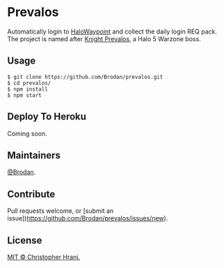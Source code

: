 # Prevalos
Automatically login to [HaloWaypoint](https://www.halowaypoint.com/en-us) and collect the daily login REQ pack.
The project is named after [Knight Prevalos](http://halo.wikia.com/wiki/Prevalos), a Halo 5 Warzone boss.

## Usage
```
$ git clone https://github.com/Brodan/prevalos.git
$ cd prevalos/
$ npm install
$ npm start
```

## Deploy To Heroku
Coming soon.

## Maintainers
[@Brodan](https://github.com/Brodan).

## Contribute
Pull requests welcome, or [submit an issue])https://github.com/Brodan/prevalos/issues/new).


## License
[MIT © Christopher Hranj.](./LICENSE)
